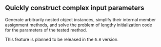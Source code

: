 Quickly construct complex input parameters
---

Generate arbitrarily nested object instances, simplify their internal member assignment methods, and solve the problem of lengthy initialization code for the parameters of the tested method.

This feature is planned to be released in the `0.6` version.

